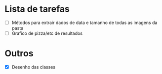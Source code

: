 # Lista de tarefas

- [ ] Métodos para extrair dados de data e tamanho de todas as imagens da pasta
- [ ] Grafico de pizza/etc de resultados

# Outros

- [x] Desenho das classes
